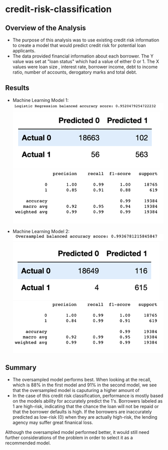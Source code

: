 # credit-risk-classification


## Overview of the Analysis



* The purpose of this analysis was to use existing credit risk information to create a model that would predict credit risk for potential loan applicants.
* The data provided financial information about each borrower. The Y value was set at "loan status" which had a value of either 0 or 1. The X values were loan size	, interest rate, 	borrower income,	debt to income ratio, 	number of accounts,	derogatory marks and	total debt.


## Results



* Machine Learning Model 1:
![image 1](Images/log_ba.png)
![image 2](Images/log_cm.png)
![image 3](Images/log_class.png)



* Machine Learning Model 2:
![image 4](Images/os_ba.png)
![image 5](Images/os_cm.png)
![image 6](Images/os_class.png)

## Summary

* The oversampled model performs best. When looking at the recall, which is 88% in the first model and 91% in the second model, we see that the oversampled model is caputuring a higher amount of 
* In the case of this credit risk classification, performance is mostly based on the models ability for accurately predict the 1's. Borrowers labeled as 1 are high-risk, indicating that the chance the loan will not be repaid or that the borrower defaults is high. If the borrowers are inaccurately predicted as low-risk (0) when they are actually high-risk, the lending agency may suffer great finanical loss.

Although the oversampled model performed better, it would still need further considerations of the problem in order to select it as a recommended model.
